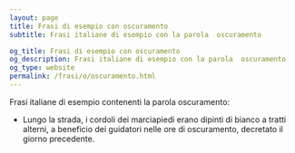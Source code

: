 ```yaml
---
layout: page
title: Frasi di esempio con oscuramento 
subtitle: Frasi italiane di esempio con la parola  oscuramento

og_title: Frasi di esempio con oscuramento 
og_description: Frasi italiane di esempio con la parola  oscuramento
og_type: website
permalink: /frasi/o/oscuramento.html
---
```


Frasi italiane di esempio contenenti la parola oscuramento:


- Lungo la strada, i cordoli dei marciapiedi erano dipinti di bianco a tratti alterni, a beneficio dei guidatori nelle ore di oscuramento, decretato il giorno precedente.
